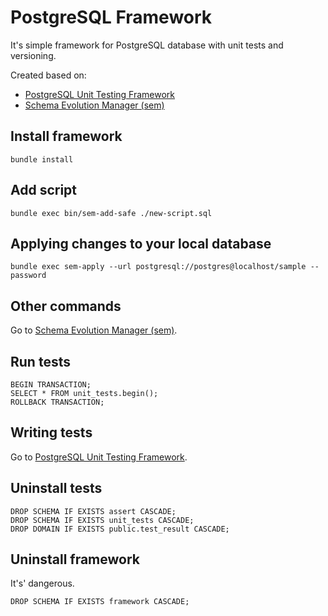 # PostgreSQL Framework

It's simple framework for PostgreSQL database with unit tests and versioning.

Created based on:

- [PostgreSQL Unit Testing Framework](https://github.com/mixerp/plpgunit)
- [Schema Evolution Manager (sem)](https://github.com/mbryzek/schema-evolution-manager)

## Install framework

    bundle install

## Add script

    bundle exec bin/sem-add-safe ./new-script.sql

## Applying changes to your local database

    bundle exec sem-apply --url postgresql://postgres@localhost/sample --password

## Other commands

Go to [Schema Evolution Manager (sem)](https://github.com/mbryzek/schema-evolution-manager).

## Run tests

    BEGIN TRANSACTION;
    SELECT * FROM unit_tests.begin();
    ROLLBACK TRANSACTION;

## Writing tests

Go to [PostgreSQL Unit Testing Framework](https://github.com/mixerp/plpgunit).

## Uninstall tests

    DROP SCHEMA IF EXISTS assert CASCADE;
    DROP SCHEMA IF EXISTS unit_tests CASCADE;
    DROP DOMAIN IF EXISTS public.test_result CASCADE;

## Uninstall framework

It's' dangerous.

    DROP SCHEMA IF EXISTS framework CASCADE;
